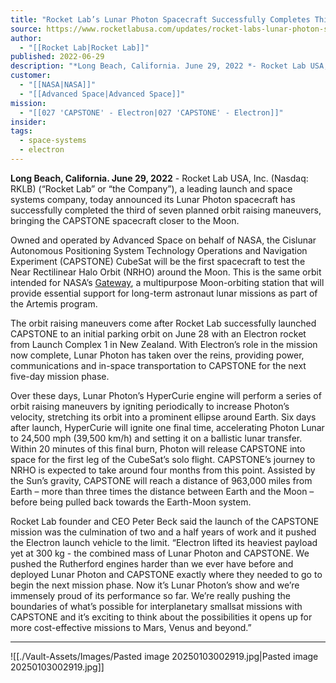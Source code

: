 ```yaml
---
title: "Rocket Lab’s Lunar Photon Spacecraft Successfully Completes Third Orbit Raising Maneuver for NASA’s CAPSTONE Moon Mission "
source: https://www.rocketlabusa.com/updates/rocket-labs-lunar-photon-spacecraft-successfully-completes-third-orbit-raising-maneuver-for-nasas-capstone-moon-mission/
author:
  - "[[Rocket Lab|Rocket Lab]]"
published: 2022-06-29
description: "*Long Beach, California. June 29, 2022 *- Rocket Lab USA, Inc. (Nasdaq: RKLB) (“Rocket Lab” or “the Company”), a leading launch and space systems company, today announced its Lunar Photon spacecraft has successfully completed the third of seven planned orbit raising maneuvers, bringing the CAPSTONE spacecraft closer to the Moon."
customer:
  - "[[NASA|NASA]]"
  - "[[Advanced Space|Advanced Space]]"
mission:
  - "[[027 'CAPSTONE' - Electron|027 'CAPSTONE' - Electron]]"
insider: 
tags:
  - space-systems
  - electron
---
```

**Long Beach, California. June 29, 2022** \- Rocket Lab USA, Inc. (Nasdaq: RKLB) (“Rocket Lab” or “the Company”), a leading launch and space systems company, today announced its Lunar Photon spacecraft has successfully completed the third of seven planned orbit raising maneuvers, bringing the CAPSTONE spacecraft closer to the Moon.

Owned and operated by Advanced Space on behalf of NASA, the Cislunar Autonomous Positioning System Technology Operations and Navigation Experiment (CAPSTONE) CubeSat will be the first spacecraft to test the Near Rectilinear Halo Orbit (NRHO) around the Moon. This is the same orbit intended for NASA’s [Gateway](https://cts.businesswire.com/ct/CT?id=smartlink&url=https%3A%2F%2Fwww.nasa.gov%2Fgateway&esheet=52766494&newsitemid=20220629005956&lan=en-US&anchor=Gateway&index=1&md5=999baacd12faed53975a3883d256d9c6), a multipurpose Moon-orbiting station that will provide essential support for long-term astronaut lunar missions as part of the Artemis program.

The orbit raising maneuvers come after Rocket Lab successfully launched CAPSTONE to an initial parking orbit on June 28 with an Electron rocket from Launch Complex 1 in New Zealand. With Electron’s role in the mission now complete, Lunar Photon has taken over the reins, providing power, communications and in-space transportation to CAPSTONE for the next five-day mission phase.

Over these days, Lunar Photon’s HyperCurie engine will perform a series of orbit raising maneuvers by igniting periodically to increase Photon’s velocity, stretching its orbit into a prominent ellipse around Earth. Six days after launch, HyperCurie will ignite one final time, accelerating Photon Lunar to 24,500 mph (39,500 km/h) and setting it on a ballistic lunar transfer. Within 20 minutes of this final burn, Photon will release CAPSTONE into space for the first leg of the CubeSat’s solo flight. CAPSTONE’s journey to NRHO is expected to take around four months from this point. Assisted by the Sun’s gravity, CAPSTONE will reach a distance of 963,000 miles from Earth – more than three times the distance between Earth and the Moon – before being pulled back towards the Earth-Moon system.

Rocket Lab founder and CEO Peter Beck said the launch of the CAPSTONE mission was the culmination of two and a half years of work and it pushed the Electron launch vehicle to the limit. “Electron lifted its heaviest payload yet at 300 kg - the combined mass of Lunar Photon and CAPSTONE. We pushed the Rutherford engines harder than we ever have before and deployed Lunar Photon and CAPSTONE exactly where they needed to go to begin the next mission phase. Now it’s Lunar Photon’s show and we’re immensely proud of its performance so far. We’re really pushing the boundaries of what’s possible for interplanetary smallsat missions with CAPSTONE and it’s exciting to think about the possibilities it opens up for more cost-effective missions to Mars, Venus and beyond.”

---

![[./Vault-Assets/Images/Pasted image 20250103002919.jpg|Pasted image 20250103002919.jpg]]